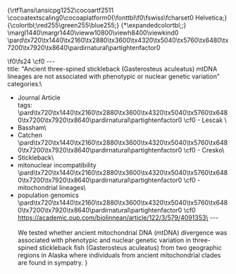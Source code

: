 {\rtf1\ansi\ansicpg1252\cocoartf2511
\cocoatextscaling0\cocoaplatform0{\fonttbl\f0\fswiss\fcharset0 Helvetica;}
{\colortbl;\red255\green255\blue255;}
{\*\expandedcolortbl;;}
\margl1440\margr1440\vieww10800\viewh8400\viewkind0
\pard\tx720\tx1440\tx2160\tx2880\tx3600\tx4320\tx5040\tx5760\tx6480\tx7200\tx7920\tx8640\pardirnatural\partightenfactor0

\f0\fs24 \cf0 ---\
title: "Ancient three-spined stickleback (Gasterosteus aculeatus) mtDNA lineages are not associated with phenotypic or nuclear genetic variation"\
categories:\
  - Journal Article\
tags:\
\pard\tx720\tx1440\tx2160\tx2880\tx3600\tx4320\tx5040\tx5760\tx6480\tx7200\tx7920\tx8640\pardirnatural\partightenfactor0
\cf0   - Lescak  \
  - Bassham\
  - Catchen\
\pard\tx720\tx1440\tx2160\tx2880\tx3600\tx4320\tx5040\tx5760\tx6480\tx7200\tx7920\tx8640\pardirnatural\partightenfactor0
\cf0   - Cresko\
  - Stickleback\
  - mitonuclear incompatibility\
\pard\tx720\tx1440\tx2160\tx2880\tx3600\tx4320\tx5040\tx5760\tx6480\tx7200\tx7920\tx8640\pardirnatural\partightenfactor0
\cf0   - mitochondrial lineages\
  - population genomics\
\pard\tx720\tx1440\tx2160\tx2880\tx3600\tx4320\tx5040\tx5760\tx6480\tx7200\tx7920\tx8640\pardirnatural\partightenfactor0
\cf0 https://academic.oup.com/biolinnean/article/122/3/579/4091353\
---\
\
We tested whether ancient mitochondrial DNA (mtDNA) divergence was associated with phenotypic and nuclear genetic variation in three-spined stickleback fish (Gasterosteus aculeatus) from two geographic regions in Alaska where individuals from ancient mitochondrial clades are found in sympatry. }